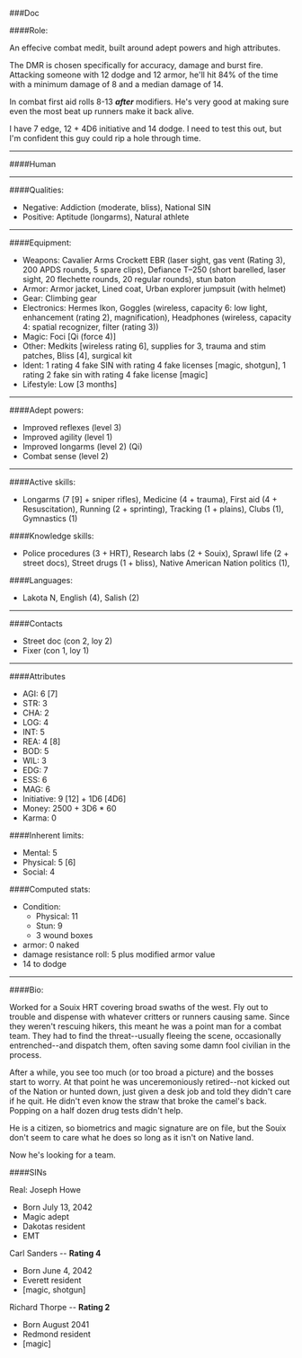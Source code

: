 ###Doc

####Role:

An effecive combat medit, built around adept powers and high attributes.

The DMR is chosen specifically for accuracy, damage and burst fire. Attacking someone with 12 dodge and 12 armor, he'll hit 84% of the time with a minimum damage of 8 and a median damage of 14.

In combat first aid rolls 8-13 ***after*** modifiers. He's very good at making sure even the most beat up runners make it back alive.

I have 7 edge, 12 + 4D6 initiative and 14 dodge. I need to test this out, but I'm confident this guy could rip a hole through time.

____
####Human

____
####Qualities:

- Negative: Addiction (moderate, bliss), National SIN
- Positive: Aptitude (longarms), Natural athlete

____
####Equipment:


- Weapons: Cavalier Arms Crockett EBR (laser sight, gas vent (Rating 3), 200 APDS rounds, 5 spare clips), Defiance T–250 (short barelled, laser sight, 20 flechette rounds, 20 regular rounds), stun baton
- Armor: Armor jacket, Lined coat, Urban explorer jumpsuit (with helmet)
- Gear: Climbing gear
- Electronics: Hermes Ikon, Goggles (wireless, capacity 6: low light, enhancement (rating 2), magnification), Headphones (wireless, capacity 4: spatial recognizer, filter (rating 3))
- Magic: Foci [Qi (force 4)]
- Other: Medkits [wireless rating 6], supplies for 3, trauma and stim patches, Bliss [4], surgical kit
- Ident: 1 rating 4 fake SIN with rating 4 fake licenses [magic, shotgun], 1 rating 2 fake sin with rating 4 fake license [magic]
- Lifestyle: Low [3 months]

____
####Adept powers:

- Improved reflexes (level 3)
- Improved agility (level 1)
- Improved longarms (level 2) (Qi)
- Combat sense (level 2)

____
####Active skills:

- Longarms (7 [9] + sniper rifles), Medicine (4 + trauma), First aid (4 + Resuscitation), Running (2 + sprinting), Tracking (1 + plains), Clubs (1), Gymnastics (1)

####Knowledge skills:

- Police procedures (3 + HRT), Research labs (2 + Souix), Sprawl life (2 + street docs), Street drugs (1 + bliss), Native American Nation politics (1),

####Languages:

- Lakota N, English (4), Salish (2)

____
####Contacts

- Street doc (con 2, loy 2)
- Fixer (con 1, loy 1)

____
####Attributes

- AGI: 6 [7]
- STR: 3
- CHA: 2
- LOG: 4
- INT: 5
- REA: 4 [8]
- BOD: 5
- WIL: 3
- EDG: 7
- ESS: 6
- MAG: 6
- Initiative: 9 [12] + 1D6 [4D6]
- Money: 2500 + 3D6 * 60 
- Karma: 0

####Inherent limits:

- Mental: 5
- Physical: 5 [6]
- Social: 4

####Computed stats:

- Condition:
	- Physical: 11
	- Stun: 9
	- 3 wound boxes
- armor: 0 naked
- damage resistance roll: 5 plus modified armor value
- 14 to dodge

____
####Bio:

Worked for a Souix HRT covering broad swaths of the west. Fly out to trouble and dispense with whatever critters or runners causing same. Since they weren't rescuing hikers, this meant he was a point man for a combat team. They had to find the threat--usually fleeing the scene, occasionally entrenched--and dispatch them, often saving some damn fool civilian in the process.

After a while, you see too much (or too broad a picture) and the bosses start to worry. At that point he was unceremoniously retired--not kicked out of the Nation or hunted down, just given a desk job and told they didn't care if he quit. He didn't even know the straw that broke the camel's back. Popping on a half dozen drug tests didn't help.

He is a citizen, so biometrics and magic signature are on file, but the Souix don't seem to care what he does so long as it isn't on Native land. 

Now he's looking for a team.

####SINs

Real: Joseph Howe
* Born July 13, 2042
* Magic adept
* Dakotas resident
* EMT

Carl Sanders -- **Rating 4**
* Born June 4, 2042
* Everett resident
* [magic, shotgun]

Richard Thorpe -- **Rating 2**
* Born August 2041
* Redmond resident
* [magic]
